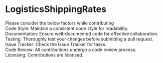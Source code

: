 # LogisticsShippingRates

Please consider the below factors while contributing <br/>
Code Style:
Maintain a consistent code style for readability. <br/>
Documentation:
Ensure well-documented code for effective collaboration. <br/>
Testing:
Thoroughly test your changes before submitting a pull request. <br/>
Issue Tracker:
Check the Issue Tracker for tasks. <br/>
Code Review:
All contributions undergo a code review process. <br/>
Licensing:
Contributions are licensed.
